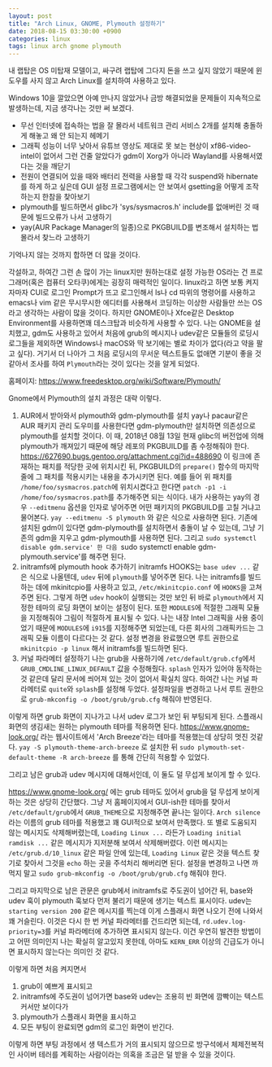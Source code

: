 ```yaml
---
layout: post
title: "Arch Linux, GNOME, Plymouth 설정하기"
date: 2018-08-15 03:30:00 +0900
categories: linux
tags: linux arch gnome plymouth
---
```


내 랩탑은 OS 미탑재 모델이고, 싸구려 랩탑에 그다지 돈을 쓰고 싶지 않았기 때문에 윈도우를 사지 않고 Arch Linux를 설치하여 사용하고 있다.

Windows 10을 깔았으면 아예 만나지 않았거나 금방 해결되었을 문제들이 지속적으로 발생하는데, 지금 생각나는 것만 써 보겠다.

* 무선 인터넷에 접속하는 법을 잘 몰라서 네트워크 관리 서비스 2개를 설치해 충돌하게 해놓고 왜 안 되는지 헤메기
* 그래픽 성능이 너무 낮아서 유튜브 영상도 제대로 못 보는 현상이  xf86-video-intel이 없어서 그런 건줄 알았다가 gdm이 Xorg가 아니라 Wayland를 사용해서였다는 것을 깨닫기
* 전원이 연결되어 있을 때와 배터리 전력을 사용할 때 각각  suspend와 hibernate를 하게 하고 싶은데 GUI 설정 프로그램에서는 안 보여서 gsetting을 어떻게 조작하는지 한참을 찾아보기
* plymouth를 빌드하면서 glibc가 'sys/sysmacros.h' include를 없애버린 것 때문에 빌드오류가 나서 고생하기
* yay(AUR Package Manager의 일종)으로 PKGBUILD를 변조해서 설치하는 법 몰라서 찾느라 고생하기

기억나지 않는 것까지 합하면 더 많을 것이다.

각설하고, 하여간 그런 손 많이 가는 linux지만 원하는대로 설정 가능한 OS라는 건 프로그래머(혹은 컴퓨터 오타쿠)에게는 굉장히 매력적인 일이다.
linux라고 하면 보통 켜지자마자 CUI로 로그인 Prompt가 뜨고 로그인해서 ls나 cd 따위의 명령어를 사용하고 emacs나 vim 같은 무시무시한 에디터를 사용해서 코딩하는 이상한 사람들만 쓰는 OS라고 생각하는 사람이 많을 것이다.
하지만 GNOME이나 Xfce같은 Desktop Environment를 사용하면꽤 데스크탑과 비슷하게 사용할 수 있다.
나는 GNOME을 설치했고, gdm도 사용하고 있어서 처음에 grub의 메시지나 udev같은 모듈들의 로딩시 로그들을 제외하면 Windows나 macOS와 딱 보기에는 별로 차이가 없다(라고 약을 팔고 싶다).
거기서 더 나아가 그 처음 로딩시의 무서운 텍스트들도 없애면 기분이 좋을 것 같아서 조사를 하여 `Plymouth`라는 것이 있다는 것을 알게 되었다.

홈페이지: <https://www.freedesktop.org/wiki/Software/Plymouth/>

Gnome에서 Plymouth의 설치 과정은 대략 이렇다.

1. AUR에서 받아와서 plymouth와 gdm-plymouth를 설치
  yay나 pacaur같은 AUR 패키지 관리 도우미를 사용한다면 gdm-plymouth만 설치하면 의존성으로 plymouth를 설치할 것이다.
  이 때, 2018년 08월 13일 현재 glibc의 버전업에 의해 plymouth가 깨져있기 때문에 해당 레포의 PKGBUILD를 좀 수정해줘야 한다.
  <https://627690.bugs.gentoo.org/attachment.cgi?id=488690> 이 링크에 존재하는 패치를 적당한 곳에 위치시킨 뒤,
  PKGBUILD의 `prepare()` 함수의 마지막 줄에 그 패치를 적용시키는 내용을 추가시키면 된다.
  예를 들어 위 패치를 `/home/foo/sysmacros.patch`에 위치시켰다고 한다면
  `patch -p1 -i /home/foo/sysmacros.path`를 추가해주면 되는 식이다.
  내가 사용하는 yay의 경우 `--editmenu` 옵션을 인자로 넣어주면 어떤 패키지의 PKGBUILD를 고칠 거냐고 물어본다.
  `yay --editmenu -S plymouth` 와 같은 식으로 사용하면 된다.
  기존에 설치된 gdm이 있다면 gdm-plymouth를 설치하면서 충돌이 날 수 있는데, 그냥 기존의 gdm을 지우고 gdm-plymouth를 사용하면 된다.
  그리고 `sudo systemctl disable gdm.service' 한 다음 `sudo systemctl enable gdm-plymouth.service'를 해주면 된다.
2. initramfs에 plymouth hook 추가하기
  initramfs HOOKS는 `base udev ...` 같은 식으로 나올텐데, `udev` 뒤에 `plymouth`를 넣어주면 된다.
  나는 initramfs를 빌드하는 데에 mkinitcpio를 사용하고 있고, `/etc/mkinitcpio.conf` 에 `HOOKS`을 고쳐주면 된다.
  그렇게 하면 `udev` hook이 실행되는 것만 보인 뒤 바로 `plymouth`에서 지정한 테마의 로딩 화면이 보이는 설정이 된다.
  또한 `MODULES`에 적절한 그래픽 모듈을 지정해줘야 그림이 적절하게 표시될 수 있다.
  나는 내장 Intel 그래픽을 사용 중이었기 때문에 `MODULES`에 `i915`를 지정해주면 되었는데, 다른 회사의 그래픽카드는 그래픽 모듈 이름이 다르다는 것 같다.
  설정 변경을 완료했으면 루트 권한으로 `mkinitcpio -p linux` 해서 initramfs를 빌드하면 된다.
3. 커널 파라메터 설정하기
  나는 grub을 사용하기에 `/etc/default/grub.cfg`에서 `GRUB_CMDLINE_LINUX_DEFAULT` 값을 수정해줬다.
  `splash` 인자가 있어야 동작하는 것 같은데 달리 문서에 씌어져 있는 것이 없어서 확실치 않다.
  하여간 나는 커널 파라메터로 `quite`와 `splash`를 설정해 두었다.
  설정파일을 변경하고 나서 루트 권한으로 `grub-mkconfig -o /boot/grub/grub.cfg` 해줘야 반영된다.

이렇게 하면 grub 화면이 지나가고 나서 udev 로그가 보인 뒤 부팅되게 된다. 스플래시 화면의 생김새는 원하는 plymouth 테마를 적용하면 된다.
<https://www.gnome-look.org/> 라는 웹사이트에서 'Arch Breeze'라는 테마를 적용했는데 상당히 멋진 것같다.
`yay -S plymouth-theme-arch-breeze` 로 설치한 뒤 `sudo plymouth-set-default-theme -R arch-breeze` 를 통해 간단히 적용할 수 있었다.

그리고 남은 grub과 udev 메시지에 대해서인데, 이 둘도 덜 무섭게 보이게 할 수 있다.

<https://www.gnome-look.org/> 에는 grub 테마도 있어서 grub을 덜 무섭게 보이게 하는 것은 상당히 간단했다.
그냥 저 홈페이지에서 GUI-ish한 테마를 찾아서 `/etc/default/grub`에서 `GRUB_THEME`으로 지정해주면 끝나는 일이다.
`Arch silence`라는 이름의 grub 테마를 적용했고 꽤 GUI적으로 보여서 만족했다.
또 별로 도움되지 않는 메시지도 삭제해버렸는데, `Loading Linux ...` 라든가 `Loading initial ramdisk ...` 같은 메시지가 지저분해 보여서 삭제해버렸다.
이런 메시지는 `/etc/grub.d/10_linux` 같은 파일 안에 있는데, `Loading Linux` 같은 것을 텍스트 찾기로 찾아서 그것을 `echo` 하는 곳을 주석처리 해버리면 된다.
설정을 변경하고 나면 까먹지 말고 `sudo grub-mkconfig -o /boot/grub/grub.cfg` 해줘야 한다.

그리고 마지막으로 남은 관문은 grub에서 initramfs로 주도권이 넘어간 뒤, base와 udev 훅이 plymouth 훅보다 먼저 불리기 때문에 생기는 텍스트 표시이다.
udev는 `starting version 200` 같은 메시지를 찍는데 이게 스플래시 화면 나오기 전에 나와서 꽤 거슬린다.
이것은 다시 한 번 커널 파라메터를 건드리면 되는데, `rd.udev.log-priority=3`를 커널 파라메터에 추가하면 표시되지 않는다.
이건 우연히 발견한 방법이고 어떤 의미인지 나는 확실히 알고있지 못한데, 아마도 `KERN_ERR` 이상의 긴급도가 아니면 표시하지 않는다는 의미인 것 같다.

이렇게 하면 처음 켜지면서
1. grub이 예쁘게 표시되고
2. initramfs에 주도권이 넘어가면 base와 udev는 조용히 빈 화면에 깜빡이는 텍스트 커서만 보이다가
3. plymouth가 스플래시 화면을 표시하고
4. 모든 부팅이 완료되면 gdm의 로그인 화면이 반긴다.

이렇게 하면 부팅 과정에서 생 텍스트가 거의 표시되지 않으므로 방구석에서 체제전복적인 사이버 테러를 계획하는 사람이라는 의혹을 조금은 덜 받을 수 있을 것이다.
